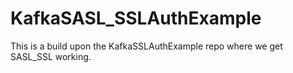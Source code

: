 # KafkaSASL_SSLAuthExample
This is a build upon the KafkaSSLAuthExample repo where we get SASL_SSL working.

